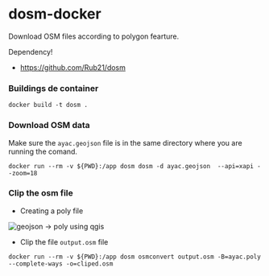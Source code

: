 # dosm-docker

Download OSM files according to polygon fearture.

Dependency!

- https://github.com/Rub21/dosm


### Buildings de container

`docker build -t dosm .`


### Download OSM data

Make sure the `ayac.geojson` file is in the same directory where you are running the comand.

```
docker run --rm -v ${PWD}:/app dosm dosm -d ayac.geojson  --api=xapi --zoom=18
```

### Clip the osm file

- Creating a poly file

![geojson -> poly using qgis](https://cloud.githubusercontent.com/assets/1152236/7383718/e99548fc-ede9-11e4-8cd4-e57bc6c62124.png)


- Clip the file `output.osm` file

```
docker run --rm -v ${PWD}:/app dosm osmconvert output.osm -B=ayac.poly --complete-ways -o=cliped.osm
```